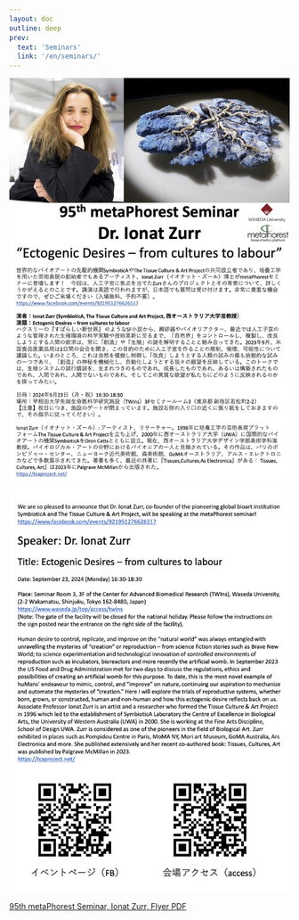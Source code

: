 ```yaml
---
layout: doc
outline: deep
prev:
  text: 'Seminars'
  link: '/en/seminars/'
---
```


![](/public/seminars/095_Ionat_Sept_2024_1.jpg)
![](/public/seminars/095_Ionat_Sept_2024_2.png)

[95th metaPhorest Seminar, Ionat Zurr, Flyer PDF](095_Ionat_Sept_2024.pdf)

